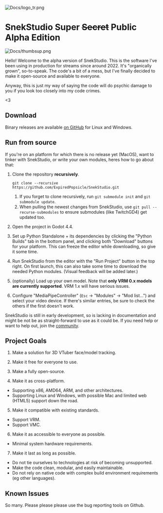 ![Docs/logo_tr.png](Docs/logo_tr.png)

# SnekStudio Super ~~Secret~~ Public Alpha Edition

![Docs/thumbsup.png](Docs/thumbsup.png)

Hello! Welcome to the alpha version of SnekStudio. This is the software I've
been using in production for streams since around 2022. It's "organically
grown", so-to-speak. The code's a bit of a mess, but I've finally decided to
make it open-source and available to everyone.

Anyway, this is just my way of saying the code will do psychic damage to you if
you look too closely into my code crimes.

<3

## Download

Binary releases are available [on GitHub](https://github.com/ExpiredPopsicle/SnekStudio/releases) for Linux and Windows.

## Run from source

If you're on an platform for which there is no release yet (MacOS), want to tinker with SnekStudio, or write your own modules, heres how to go about that:

1. Clone the repository **recursively**.
    ```
    git clone --recursive https://github.com/ExpiredPopsicle/SnekStudio.git
    ```
    1. If you forget to clone recursively, run `git submodule init` and `git submodule update`.
    2. When pulling the newest changes from SnekStudio, use `git pull --recurse-submodules` to ensure submodules (like TwitchGD4) get updated too.

2. Open the project in Godot 4.4.

3. Set up Python Standalone + its dependencies by clicking the "Python Builds" tab in the bottom panel, and clicking both "Download" buttons for your platform. This can freeze the editor while downloading, so give it some time.

4. Run SnekStudio from the editor with the "Run Project" button in the top right. On first launch, this can also take some time to download the needed Python modules. (Visual feedback will be added later.)

5. (optionally) Load up your own model. Note that **only VRM 0.x models are currently supported**. VRM 1.x will have serious issues.

6. Configure "MediaPipeController" (`Esc` -> "Modules" -> "Mod list...") and select your video device. If there's similar entries, be sure to check the others if the first doesn't work.

SnekStudio is still in early development, so is lacking in documentation and might be not be as straight-forward to use as it could be. If you need help or want to help out, join the [community](https://snekstudio.com/#community).

## Project Goals

1. Make a solution for 3D VTuber face/model tracking.

2. Make it free for everyone to use.

3. Make a fully open-source.

4. Make it as cross-platform.
  - Supporting x86, AMD64, ARM, and other architectures.
  - Supporting Linux and Windows, with possible Mac and limited web (HTML5)
	support down the road.

5. Make it compatible with existing standards.
  - Support VRM.
  - Support VMC.

6. Make it as accessible to everyone as possible.
  - Minimal system hardware requirements.

7. Make it last as long as possible.
  - Do not tie ourselves to technologies at risk of becoming unsupported.
  - Make the code clean, modular, and easily maintainable.
  - Do not rely on native code with complex build environment requirements (eg
	other languages).

## Known Issues

So many. Please please please use the bug reporting tools on Github.
